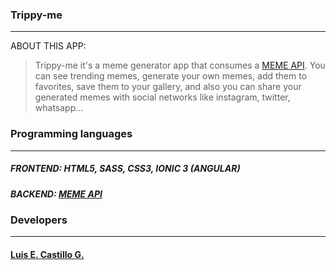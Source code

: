 ### Trippy-me
____
ABOUT THIS APP:
> Trippy-me it's a meme generator app that consumes a [MEME API](https://api.imgflip.com/). You can see trending memes, generate your own memes, add them to favorites, save them to your gallery, and also you can share your generated memes with social networks like instagram, twitter, whatsapp...

### Programming languages
____
##### FRONTEND: HTML5, SASS, CSS3, IONIC 3 (ANGULAR)
##### BACKEND: [MEME API](https://api.imgflip.com/)

### Developers
____
#### [Luis E. Castillo G.](http://github.com/CastilloLuis)
